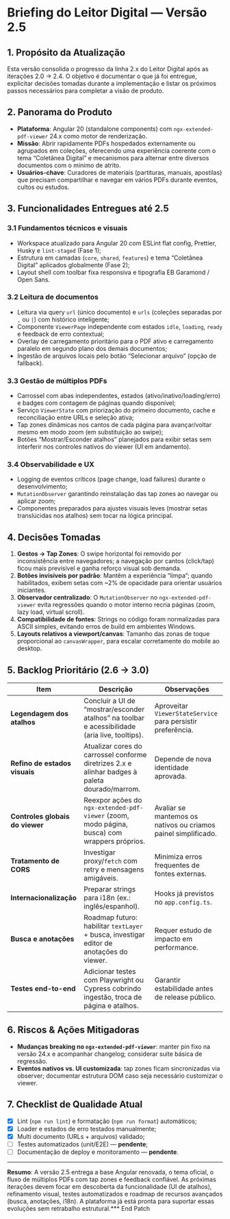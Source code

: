 # Briefing do Leitor Digital — Versão 2.5

## 1. Propósito da Atualização
Esta versão consolida o progresso da linha 2.x do Leitor Digital após as iterações 2.0 → 2.4. O objetivo é documentar o que já foi entregue, explicitar decisões tomadas durante a implementação e listar os próximos passos necessários para completar a visão de produto.

## 2. Panorama do Produto
- **Plataforma**: Angular 20 (standalone components) com `ngx-extended-pdf-viewer` 24.x como motor de renderização.
- **Missão**: Abrir rapidamente PDFs hospedados externamente ou agrupados em coleções, oferecendo uma experiência coerente com o tema “Coletânea Digital” e mecanismos para alternar entre diversos documentos com o mínimo de atrito.
- **Usuários-chave**: Curadores de materiais (partituras, manuais, apostilas) que precisam compartilhar e navegar em vários PDFs durante eventos, cultos ou estudos.

## 3. Funcionalidades Entregues até 2.5
### 3.1 Fundamentos técnicos e visuais
- Workspace atualizado para Angular 20 com ESLint flat config, Prettier, Husky e `lint-staged` (Fase 1);
- Estrutura em camadas (`core`, `shared`, `features`) e tema “Coletânea Digital” aplicados globalmente (Fase 2);
- Layout shell com toolbar fixa responsiva e tipografia EB Garamond / Open Sans.

### 3.2 Leitura de documentos
- Leitura via query `url` (único documento) e `urls` (coleções separadas por `,` ou `|`) com histórico inteligente;
- Componente `ViewerPage` independente com estados `idle`, `loading`, `ready` e feedback de erro contextual;
- Overlay de carregamento prioritário para o PDF ativo e carregamento paralelo em segundo plano dos demais documentos;
- Ingestão de arquivos locais pelo botão “Selecionar arquivo” (opção de fallback).

### 3.3 Gestão de múltiplos PDFs
- Carrossel com abas independentes, estados (ativo/inativo/loading/erro) e badges com contagem de páginas quando disponível;
- Serviço `ViewerState` com priorização do primeiro documento, cache e reconciliação entre URLs e seleção ativa;
- Tap zones dinâmicas nos cantos de cada página para avançar/voltar mesmo em modo zoom (em substituição ao swipe);
- Botões “Mostrar/Esconder atalhos” planejados para exibir setas sem interferir nos controles nativos do viewer (UI em andamento).

### 3.4 Observabilidade e UX
- Logging de eventos críticos (page change, load failures) durante o desenvolvimento;
- `MutationObserver` garantindo reinstalação das tap zones ao navegar ou aplicar zoom;
- Componentes preparados para ajustes visuais leves (mostrar setas translúcidas nos atalhos) sem tocar na lógica principal.

## 4. Decisões Tomadas
1. **Gestos → Tap Zones**: O swipe horizontal foi removido por inconsistência entre navegadores; a navegação por cantos (click/tap) ficou mais previsível e ganha reforço visual sob demanda.
2. **Botões invisíveis por padrão**: Mantêm a experiência “limpa”; quando habilitados, exibem setas com ~2% de opacidade para orientar usuários iniciantes.
3. **Observador centralizado**: O `MutationObserver` no `ngx-extended-pdf-viewer` evita regressões quando o motor interno recria páginas (zoom, lazy load, virtual scroll).
4. **Compatibilidade de fontes**: Strings no código foram normalizadas para ASCII simples, evitando erros de build em ambientes Windows.
5. **Layouts relativos a viewport/canvas**: Tamanho das zonas de toque proporcional ao `canvasWrapper`, para escalar corretamente do mobile ao desktop.

## 5. Backlog Prioritário (2.6 → 3.0)
| Item | Descrição | Observações |
|------|-----------|-------------|
| **Legendagem dos atalhos** | Concluir a UI de “mostrar/esconder atalhos” na toolbar e acessibilidade (aria live, tooltips). | Aproveitar `ViewerStateService` para persistir preferência. |
| **Refino de estados visuais** | Atualizar cores do carrossel conforme diretrizes 2.x e alinhar badges à paleta dourado/marrom. | Depende de nova identidade aprovada. |
| **Controles globais do viewer** | Reexpor ações do `ngx-extended-pdf-viewer` (zoom, modo página, busca) com wrappers próprios. | Avaliar se mantemos os nativos ou criamos painel simplificado. |
| **Tratamento de CORS** | Investigar proxy/`fetch` com retry e mensagens amigáveis. | Minimiza erros frequentes de fontes externas. |
| **Internacionalização** | Preparar strings para i18n (ex.: inglês/espanhol). | Hooks já previstos no `app.config.ts`. |
| **Busca e anotações** | Roadmap futuro: habilitar `textLayer` + busca, investigar editor de anotações do viewer. | Requer estudo de impacto em performance. |
| **Testes end-to-end** | Adicionar testes com Playwright ou Cypress cobrindo ingestão, troca de página e atalhos. | Garantir estabilidade antes de release público. |

## 6. Riscos & Ações Mitigadoras
- **Mudanças breaking no `ngx-extended-pdf-viewer`**: manter pin fixo na versão 24.x e acompanhar changelog; considerar suite básica de regressão.
- **Eventos nativos vs. UI customizada**: tap zones ficam sincronizadas via observer; documentar estrutura DOM caso seja necessário customizar o viewer.

## 7. Checklist de Qualidade Atual
- [x] Lint (`npm run lint`) e formatação (`npm run format`) automáticos;
- [x] Loader e estados de erro testados manualmente;
- [x] Multi documento (URLs + arquivos) validado;
- [ ] Testes automatizados (unit/E2E) — **pendente**;
- [ ] Documentação de deploy e monitoramento — **pendente**.

---
**Resumo**: A versão 2.5 entrega a base Angular renovada, o tema oficial, o fluxo de múltiplos PDFs com tap zones e feedback confiável. As próximas iterações devem focar em descoberta da funcionalidade (UI de atalhos), refinamento visual, testes automatizados e roadmap de recursos avançados (busca, anotações, i18n). A plataforma já está pronta para suportar essas evoluções sem retrabalho estrutural.*** End Patch

